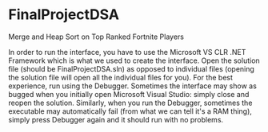# FinalProjectDSA
 Merge and Heap Sort on Top Ranked Fortnite Players

In order to run the interface, you have to use the Microsoft VS CLR .NET Framework which is what we used to create the interface. Open the solution file (should be FinalProjectDSA.sln) as opposed to individual files (opening the solution file will open all the individual files for you). For the best experience, run using the Debugger. Sometimes the interface may show as bugged when you initially open Microsoft Visual Studio: simply close and reopen the solution. Similarly, when you run the Debugger, sometimes the executable may automatically fail (from what we can tell it's a RAM thing), simply press Debugger again and it should run with no problems. 
